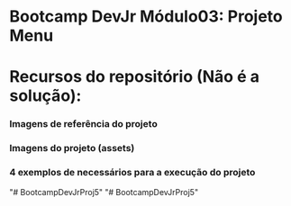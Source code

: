 # Bootcamp DevJr Módulo03: Projeto Menu

# Recursos do repositório (Não é a solução):

### Imagens de referência do projeto
### Imagens do projeto (assets)
### 4 exemplos de necessários para a execução do projeto

"# BootcampDevJrProj5" 
"# BootcampDevJrProj5" 
